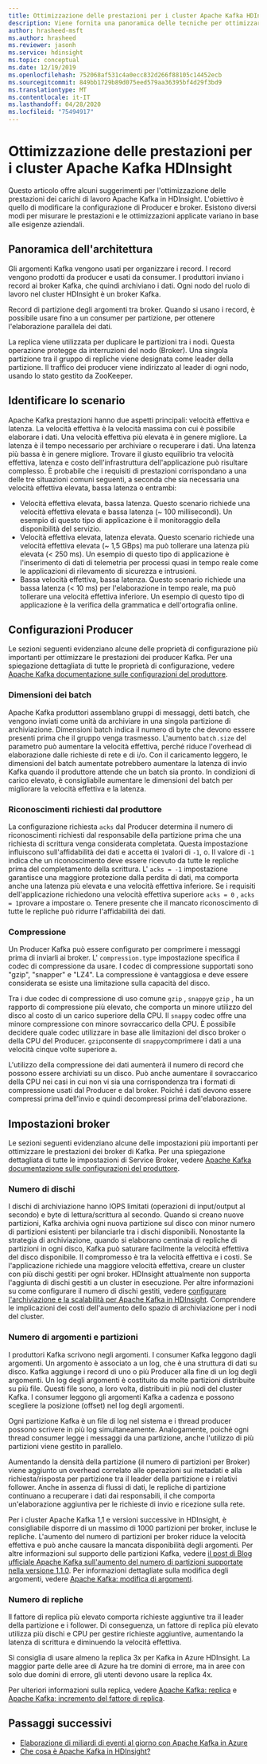```yaml
---
title: Ottimizzazione delle prestazioni per i cluster Apache Kafka HDInsight
description: Viene fornita una panoramica delle tecniche per ottimizzare i carichi di lavoro Apache Kafka in Azure HDInsight.
author: hrasheed-msft
ms.author: hrasheed
ms.reviewer: jasonh
ms.service: hdinsight
ms.topic: conceptual
ms.date: 12/19/2019
ms.openlocfilehash: 752068af531c4a0ecc832d266f88105c14452ecb
ms.sourcegitcommit: 849bb1729b89d075eed579aa36395bf4d29f3bd9
ms.translationtype: MT
ms.contentlocale: it-IT
ms.lasthandoff: 04/28/2020
ms.locfileid: "75494917"
---
```

# <a name="performance-optimization-for-apache-kafka-hdinsight-clusters"></a>Ottimizzazione delle prestazioni per i cluster Apache Kafka HDInsight

Questo articolo offre alcuni suggerimenti per l'ottimizzazione delle prestazioni dei carichi di lavoro Apache Kafka in HDInsight. L'obiettivo è quello di modificare la configurazione di Producer e broker. Esistono diversi modi per misurare le prestazioni e le ottimizzazioni applicate variano in base alle esigenze aziendali.

## <a name="architecture-overview"></a>Panoramica dell'architettura

Gli argomenti Kafka vengono usati per organizzare i record. I record vengono prodotti da producer e usati da consumer. I produttori inviano i record ai broker Kafka, che quindi archiviano i dati. Ogni nodo del ruolo di lavoro nel cluster HDInsight è un broker Kafka.

Record di partizione degli argomenti tra broker. Quando si usano i record, è possibile usare fino a un consumer per partizione, per ottenere l'elaborazione parallela dei dati.

La replica viene utilizzata per duplicare le partizioni tra i nodi. Questa operazione protegge da interruzioni del nodo (Broker). Una singola partizione tra il gruppo di repliche viene designata come leader della partizione. Il traffico dei producer viene indirizzato al leader di ogni nodo, usando lo stato gestito da ZooKeeper.

## <a name="identify-your-scenario"></a>Identificare lo scenario

Apache Kafka prestazioni hanno due aspetti principali: velocità effettiva e latenza. La velocità effettiva è la velocità massima con cui è possibile elaborare i dati. Una velocità effettiva più elevata è in genere migliore. La latenza è il tempo necessario per archiviare o recuperare i dati. Una latenza più bassa è in genere migliore. Trovare il giusto equilibrio tra velocità effettiva, latenza e costo dell'infrastruttura dell'applicazione può risultare complesso. È probabile che i requisiti di prestazioni corrispondano a una delle tre situazioni comuni seguenti, a seconda che sia necessaria una velocità effettiva elevata, bassa latenza o entrambi:

* Velocità effettiva elevata, bassa latenza. Questo scenario richiede una velocità effettiva elevata e bassa latenza (~ 100 millisecondi). Un esempio di questo tipo di applicazione è il monitoraggio della disponibilità del servizio.
* Velocità effettiva elevata, latenza elevata. Questo scenario richiede una velocità effettiva elevata (~ 1,5 GBps) ma può tollerare una latenza più elevata (< 250 ms). Un esempio di questo tipo di applicazione è l'inserimento di dati di telemetria per processi quasi in tempo reale come le applicazioni di rilevamento di sicurezza e intrusioni.
* Bassa velocità effettiva, bassa latenza. Questo scenario richiede una bassa latenza (< 10 ms) per l'elaborazione in tempo reale, ma può tollerare una velocità effettiva inferiore. Un esempio di questo tipo di applicazione è la verifica della grammatica e dell'ortografia online.

## <a name="producer-configurations"></a>Configurazioni Producer

Le sezioni seguenti evidenziano alcune delle proprietà di configurazione più importanti per ottimizzare le prestazioni dei producer Kafka. Per una spiegazione dettagliata di tutte le proprietà di configurazione, vedere [Apache Kafka documentazione sulle configurazioni del produttore](https://kafka.apache.org/documentation/#producerconfigs).

### <a name="batch-size"></a>Dimensioni dei batch

Apache Kafka produttori assemblano gruppi di messaggi, detti batch, che vengono inviati come unità da archiviare in una singola partizione di archiviazione. Dimensioni batch indica il numero di byte che devono essere presenti prima che il gruppo venga trasmesso. L'aumento `batch.size` del parametro può aumentare la velocità effettiva, perché riduce l'overhead di elaborazione dalle richieste di rete e di i/o. Con il caricamento leggero, le dimensioni del batch aumentate potrebbero aumentare la latenza di invio Kafka quando il produttore attende che un batch sia pronto. In condizioni di carico elevato, è consigliabile aumentare le dimensioni del batch per migliorare la velocità effettiva e la latenza.

### <a name="producer-required-acknowledgments"></a>Riconoscimenti richiesti dal produttore

La configurazione richiesta `acks` dal Producer determina il numero di riconoscimenti richiesti dal responsabile della partizione prima che una richiesta di scrittura venga considerata completata. Questa impostazione influiscono sull'affidabilità dei dati e accetta `0`i `1`valori di `-1`, o. Il valore di `-1` indica che un riconoscimento deve essere ricevuto da tutte le repliche prima del completamento della scrittura. L' `acks = -1` impostazione garantisce una maggiore protezione dalla perdita di dati, ma comporta anche una latenza più elevata e una velocità effettiva inferiore. Se i requisiti dell'applicazione richiedono una velocità effettiva superiore `acks = 0` , `acks = 1`provare a impostare o. Tenere presente che il mancato riconoscimento di tutte le repliche può ridurre l'affidabilità dei dati.

### <a name="compression"></a>Compressione

Un Producer Kafka può essere configurato per comprimere i messaggi prima di inviarli ai broker. L' `compression.type` impostazione specifica il codec di compressione da usare. I codec di compressione supportati sono "gzip", "snapper" e "LZ4". La compressione è vantaggiosa e deve essere considerata se esiste una limitazione sulla capacità del disco.

Tra i due codec di compressione di uso comune `gzip` , `snappy`e `gzip` , ha un rapporto di compressione più elevato, che comporta un minore utilizzo del disco al costo di un carico superiore della CPU. Il `snappy` codec offre una minore compressione con minore sovraccarico della CPU. È possibile decidere quale codec utilizzare in base alle limitazioni del disco broker o della CPU del Producer. `gzip`consente di `snappy`comprimere i dati a una velocità cinque volte superiore a.

L'utilizzo della compressione dei dati aumenterà il numero di record che possono essere archiviati su un disco. Può anche aumentare il sovraccarico della CPU nei casi in cui non vi sia una corrispondenza tra i formati di compressione usati dal Producer e dal broker. Poiché i dati devono essere compressi prima dell'invio e quindi decompressi prima dell'elaborazione.

## <a name="broker-settings"></a>Impostazioni broker

Le sezioni seguenti evidenziano alcune delle impostazioni più importanti per ottimizzare le prestazioni dei broker di Kafka. Per una spiegazione dettagliata di tutte le impostazioni di Service Broker, vedere [Apache Kafka documentazione sulle configurazioni del produttore](https://kafka.apache.org/documentation/#producerconfigs).

### <a name="number-of-disks"></a>Numero di dischi

I dischi di archiviazione hanno IOPS limitati (operazioni di input/output al secondo) e byte di lettura/scrittura al secondo. Quando si creano nuove partizioni, Kafka archivia ogni nuova partizione sul disco con minor numero di partizioni esistenti per bilanciarle tra i dischi disponibili. Nonostante la strategia di archiviazione, quando si elaborano centinaia di repliche di partizioni in ogni disco, Kafka può saturare facilmente la velocità effettiva del disco disponibile. Il compromesso è tra la velocità effettiva e i costi. Se l'applicazione richiede una maggiore velocità effettiva, creare un cluster con più dischi gestiti per ogni broker. HDInsight attualmente non supporta l'aggiunta di dischi gestiti a un cluster in esecuzione. Per altre informazioni su come configurare il numero di dischi gestiti, vedere [configurare l'archiviazione e la scalabilità per Apache Kafka in HDInsight](apache-kafka-scalability.md). Comprendere le implicazioni dei costi dell'aumento dello spazio di archiviazione per i nodi del cluster.

### <a name="number-of-topics-and-partitions"></a>Numero di argomenti e partizioni

I produttori Kafka scrivono negli argomenti. I consumer Kafka leggono dagli argomenti. Un argomento è associato a un log, che è una struttura di dati su disco. Kafka aggiunge i record di uno o più Producer alla fine di un log degli argomenti. Un log degli argomenti è costituito da molte partizioni distribuite su più file. Questi file sono, a loro volta, distribuiti in più nodi del cluster Kafka. I consumer leggono gli argomenti Kafka a cadenza e possono scegliere la posizione (offset) nel log degli argomenti.

Ogni partizione Kafka è un file di log nel sistema e i thread producer possono scrivere in più log simultaneamente. Analogamente, poiché ogni thread consumer legge i messaggi da una partizione, anche l'utilizzo di più partizioni viene gestito in parallelo.

Aumentando la densità della partizione (il numero di partizioni per Broker) viene aggiunto un overhead correlato alle operazioni sui metadati e alla richiesta/risposta per partizione tra il leader della partizione e i relativi follower. Anche in assenza di flussi di dati, le repliche di partizione continuano a recuperare i dati dai responsabili, il che comporta un'elaborazione aggiuntiva per le richieste di invio e ricezione sulla rete.

Per i cluster Apache Kafka 1,1 e versioni successive in HDInsight, è consigliabile disporre di un massimo di 1000 partizioni per broker, incluse le repliche. L'aumento del numero di partizioni per broker riduce la velocità effettiva e può anche causare la mancata disponibilità degli argomenti. Per altre informazioni sul supporto delle partizioni Kafka, vedere [il post di Blog ufficiale Apache Kafka sull'aumento del numero di partizioni supportate nella versione 1.1.0](https://blogs.apache.org/kafka/entry/apache-kafka-supports-more-partitions). Per informazioni dettagliate sulla modifica degli argomenti, vedere [Apache Kafka: modifica di argomenti](https://kafka.apache.org/documentation/#basic_ops_modify_topic).

### <a name="number-of-replicas"></a>Numero di repliche

Il fattore di replica più elevato comporta richieste aggiuntive tra il leader della partizione e i follower. Di conseguenza, un fattore di replica più elevato utilizza più dischi e CPU per gestire richieste aggiuntive, aumentando la latenza di scrittura e diminuendo la velocità effettiva.

Si consiglia di usare almeno la replica 3x per Kafka in Azure HDInsight. La maggior parte delle aree di Azure ha tre domini di errore, ma in aree con solo due domini di errore, gli utenti devono usare la replica 4x.

Per ulteriori informazioni sulla replica, vedere [Apache Kafka: replica](https://kafka.apache.org/documentation/#replication) e [Apache Kafka: incremento del fattore di replica](https://kafka.apache.org/documentation/#basic_ops_increase_replication_factor).

## <a name="next-steps"></a>Passaggi successivi

* [Elaborazione di miliardi di eventi al giorno con Apache Kafka in Azure](https://azure.microsoft.com/blog/processing-trillions-of-events-per-day-with-apache-kafka-on-azure/)
* [Che cosa è Apache Kafka in HDInsight?](apache-kafka-introduction.md)
